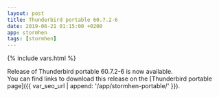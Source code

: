 ```yaml
---
layout: post
title: Thunderbird portable 60.7.2-6
date: 2019-06-21 01:15:00 +0200
app: stormhen
tags: [stormhen]
---
```

{% include vars.html %}

Release of Thunderbird portable 60.7.2-6 is now available.<br />
You can find links to download this release on the [Thunderbird portable page]({{ var_seo_url | append: '/app/stormhen-portable/' }}).